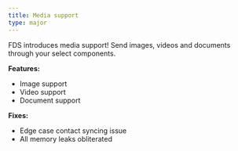 ```yaml
---
title: Media support
type: major
---
```


FDS introduces media support! Send images, videos and documents through your select components.

**Features:**

* Image support
* Video support
* Document support

**Fixes:**

* Edge case contact syncing issue
* All memory leaks obliterated
